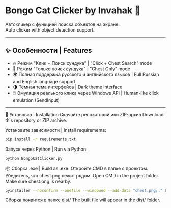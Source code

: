 # Bongo Cat Clicker by Invahak 🐾

Автокликер с функцией поиска объектов на экране.  
Auto clicker with object detection support.

---

## ✨ Особенности | Features

- 🔥 Режим "Клик + Поиск сундука" | "Click + Chest Search" mode
- 🔎 Режим "Только поиск сундука" | "Chest Only" mode
- 🌍 Полная поддержка русского и английского языков | Full Russian and English language support
- 🌗 Тёмная тема интерфейса | Dark theme interface
- 🖱️ Эмуляция реального клика через Windows API | Human-like click emulation (SendInput)

---

🚀 Установка | Installation
Скачайте репозиторий или ZIP-архив
Download this repository or ZIP archive.

Установите зависимости | Install requirements:
```bash
pip install -r requirements.txt
```

Запуск через Python | Run via Python:
```bash
python BongoCatClicker.py
```

📦 Сборка .exe | Build as .exe:
Откройте CMD в папке с проектом. Убедитесь, что chest.png лежит рядом.
Open CMD in the project folder. Make sure chest.png is nearby.

```bash
pyinstaller --noconfirm --onefile --windowed --add-data "chest.png;." BongoCatClicker.py
```

Сборка появится в папке dist/
The built file will appear in the dist/ folder.

